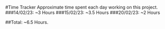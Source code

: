 #Time Tracker
Approximate time spent each day working on this project.
###14/02/23: ~3 Hours
###15/02/23: ~3.5 Hours
###20/02/23: ~2 Hours

##Total: ~6.5 Hours.
